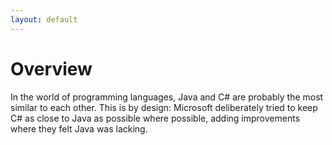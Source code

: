 ```yaml
---
layout: default
---
```

# Overview

In the world of programming languages, Java and C# are probably
the most similar to each other. This is by design: Microsoft
deliberately tried to keep C# as close to Java
as possible where possible, adding improvements where they felt Java was lacking.
